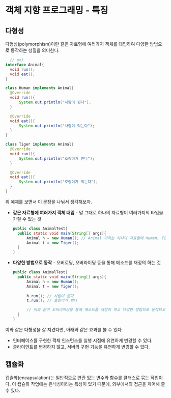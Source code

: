 # 객체 지향 프로그래밍 - 특징

## 다형성
다형성(polymorphism)이란 같은 자료형에 여러가지 객체를 대입하여 다양한 방법으로 동작하는 성질을 의미한다.

  ```java
    // ex)
  interface Animal{
    void run();
    void eat();
  }
  
  class Human implements Animal{
    @Override
    void run(){ 
        System.out.println("사람이 뛴다");
    }
  
    @Override
    void eat(){ 
        System.out.println("사람이 먹는다");
    }
  }
  
  class Tiger implements Animal{
    @Override
    void run(){ 
        System.out.println("호랑이가 뛴다");
    }
  
    @Override
    void eat(){ 
        System.out.println("호랑이가 먹는다");
    }
  }
```
위 예제를 보면서 이 문장을 나눠서 생각해보자.
- **같은 자료형에 여러가지 객체 대입** - 말 그대로 하나의 자료형이 여러가지의 타입을 가질 수 있는 것
  ```java
  public class AnimalTest{
    public static void main(String[] args){
        Animal h = new Human(); // Animal 이라는 하나의 자료형에 Human, Tiger 라는 여러가지 타입을 가지고 있다.
        Animal t = new Tiger();
    }
  }
  ```
- **다양한 방법으로 동작** - 오버로딩, 오버라이딩 등을 통해 메소드를 재정의 하는 것
  ```java
  public class AnimalTest{
    public static void main(String[] args){
        Animal h = new Human();
        Animal t = new Tiger();
        
        h.run(); // 사람이 뛴다
        t.run(); // 호랑이가 뛴다
  
        // 위와 같이 오버라이딩을 통해 메소드를 재정의 하고 다양한 방법으로 동작되고 있다.
    }
  }
  ```
이와 같은 다형성을 잘 지켰다면, 아래와 같은 효과를 볼 수 있다.
- 인터페이스를 구현한 객체 인스턴스를 실행 시점에 유연하게 변경할 수 있다.
- 클라이언트를 변경하지 않고, 서버의 구현 기능을 유연하게 변경할 수 있다.
## 캡슐화
캡슐화(encapsulation)는 일반적으로 연관 있는 변수와 함수를 클래스로 묶는 작업이다. 이 캡슐화 작업에는 은닉성이라는 특성이 있기 때문에, 외부에서의 접근을 제어해 줄 수 있다.


